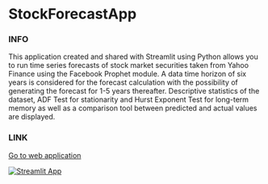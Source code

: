 # StockForecastApp

### INFO

This application created and shared with Streamlit using Python allows you to run time series forecasts of stock market securities taken from Yahoo Finance using the Facebook Prophet module. A data time horizon of six years is considered for the forecast calculation with the possibility of generating the forecast for 1-5 years thereafter. Descriptive statistics of the dataset, ADF Test for stationarity and Hurst Exponent Test for long-term memory as well as a comparison tool between predicted and actual values are displayed.

### LINK

[Go to web application](https://simonebianco-stockforecastapp-main-o8gwpf.streamlitapp.com/ )


[![Streamlit App](https://static.streamlit.io/badges/streamlit_badge_black_white.svg)](https://simonebianco-stockforecastapp-main-o8gwpf.streamlitapp.com/ )


